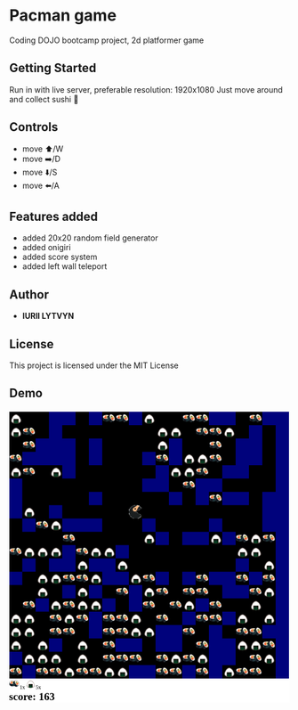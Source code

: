 # Pacman game
Coding DOJO bootcamp project, 2d platformer game

## Getting Started
Run in with live server, preferable resolution: 1920x1080
Just move around and collect sushi 🍣 

## Controls
* move ⬆️/W 
* move ➡️/D
* move ⬇️/S 
* move ⬅️/A 

## Features added
* added 20x20 random field generator
* added onigiri
* added score system
* added left wall teleport

## Author

* **IURII LYTVYN** 

## License

This project is licensed under the MIT License 

## Demo
![](public/img/demo.png)


